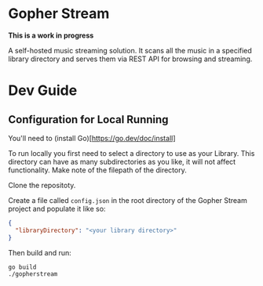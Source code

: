 # Gopher Stream

**This is a work in progress**

A self-hosted music streaming solution. It scans all the music in a specified library directory and serves them via REST API for browsing and streaming.


# Dev Guide

## Configuration for Local Running

You'll need to (install Go)[https://go.dev/doc/install]

To run locally you first need to select a directory to use as your Library. This directory can have as many subdirectories as you like, it will not affect functionality. Make note of the filepath of the directory.

Clone the repositoty.

Create a file called ``config.json`` in the root directory of the Gopher Stream project and populate it like so:

```json
{
  "libraryDirectory": "<your library directory>"
}
```

Then build and run:
```bash
go build
./gopherstream
```
